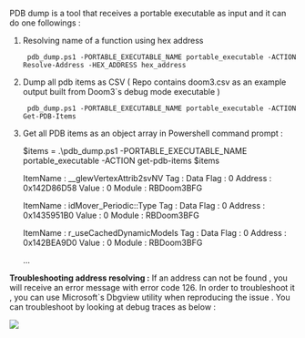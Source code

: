 PDB dump is a tool that receives a portable executable as input and it can do one followings :

1. Resolving name of a function using hex address

		pdb_dump.ps1 -PORTABLE_EXECUTABLE_NAME portable_executable -ACTION Resolve-Address -HEX_ADDRESS hex_address

2. Dump all pdb items as CSV ( Repo contains doom3.csv as an example output built from Doom3`s debug mode executable )

		pdb_dump.ps1 -PORTABLE_EXECUTABLE_NAME portable_executable -ACTION Get-PDB-Items

3. Get all PDB items as an object array in Powershell command prompt :

	$items = .\pdb_dump.ps1  -PORTABLE_EXECUTABLE_NAME portable_executable -ACTION get-pdb-items
	$items 

	ItemName : __glewVertexAttrib2svNV
	Tag      : Data
	Flag     : 0
	Address  : 0x142D86D58
	Value    : 0
	Module   : RBDoom3BFG

	ItemName : idMover_Periodic::Type
	Tag      : Data
	Flag     : 0
	Address  : 0x1435951B0
	Value    : 0
	Module   : RBDoom3BFG

	ItemName : r_useCachedDynamicModels
	Tag      : Data
	Flag     : 0
	Address  : 0x142BEA9D0
	Value    : 0
	Module   : RBDoom3BFG

	...

**Troubleshooting address resolving :** If an address can not be found , you will receive an error message with error code 126. In order to troubleshoot it ,
you can use Microsoft`s Dbgview utility when reproducing the issue . You can troubleshoot by looking at debug traces as below :

<img src="https://github.com/akhin/debug_and_dev_utilities/blob/master/pdb_dump/images/address_resolver_troubleshooting.png" align="center">
